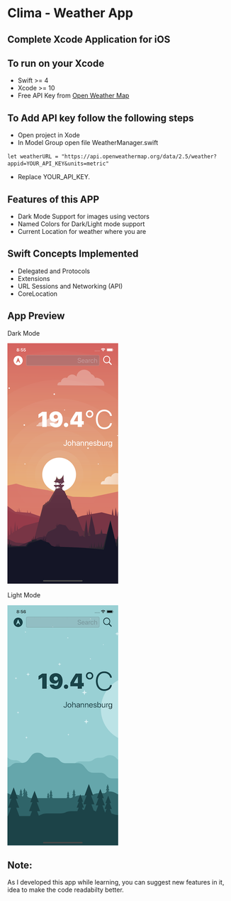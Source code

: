 #  Clima - Weather App

## Complete Xcode Application for iOS




## To run on your Xcode

* Swift >= 4
* Xcode >= 10
* Free API Key from [Open Weather Map](https://openweathermap.org) 

## To Add API key follow the following steps
* Open project in Xode
* In Model Group open file WeatherManager.swift

```
let weatherURL = "https://api.openweathermap.org/data/2.5/weather?appid=YOUR_API_KEY&units=metric"
```
* Replace YOUR_API_KEY.

## Features of this APP
* Dark Mode Support for images using vectors
* Named Colors for Dark/Light mode support
* Current Location for weather where you are

## Swift Concepts Implemented
* Delegated and Protocols
* Extensions
* URL Sessions and Networking (API)
* CoreLocation

## App Preview

Dark Mode

![](Documentation/dark.png)

Light Mode

![](Documentation/light.png)

## Note:
As I developed this app while learning, you can suggest new features in it, idea to make the code readabilty better.